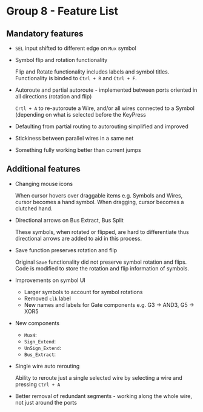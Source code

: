# Group 8 - Feature List
## Mandatory features
- `SEL` input shifted to different edge on `Mux` symbol 

- Symbol flip and rotation functionality 

    Flip and Rotate functionality includes labels and symbol titles. Functionality is binded to `Ctrl + R` and `Ctrl + F`. 

- Autoroute and partial autoroute - implemented between ports oriented in all directions (rotation and flip)

    `Crtl + A` to re-autoroute a Wire, and/or all wires connected to a Symbol (depending on what is selected before the KeyPress

- Defaulting from partial routing to autorouting simplified and improved

- Stickiness between parallel wires in a same net

- Something fully working better than current jumps

## Additional features
- Changing mouse icons 

    When cursor hovers over draggable items e.g. Symbols and Wires, cursor becomes a hand symbol. When dragging, cursor becomes a clutched hand.    

- Directional arrows on Bus Extract, Bus Split

    These symbols, when rotated or flipped, are hard to differentiate thus directional arrows are added to aid in this process.

- Save function preserves rotation and flip 

    Original `Save` functionality did not preserve symbol rotation and flips. Code is modified to store the rotation and flip information of symbols. 

- Improvements on symbol UI
    - Larger symbols to account for symbol rotations
    - Removed `clk` label 
    - New names and labels for Gate components e.g. G3 -> AND3, G5 -> XOR5

- New components
  - `Mux4`: 
  - `Sign_Extend`: 
  - `UnSign_Extend`:
  - `Bus_Extract`:

- Single wire auto rerouting

    Ability to reroute just a single selected wire by selecting a wire and pressing `Ctrl + A`

- Better removal of redundant segments - working along the whole wire, not just around the ports